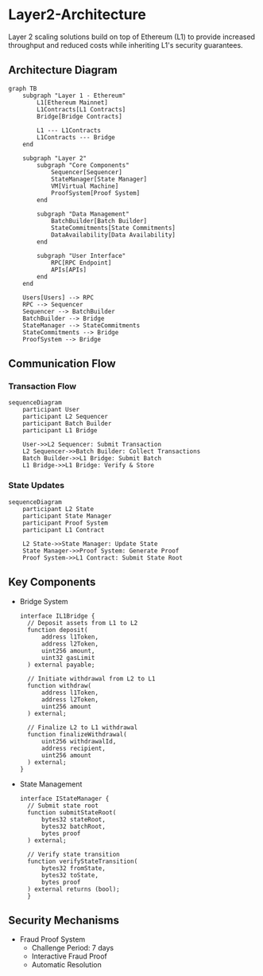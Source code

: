 # Layer2-Architecture
Layer 2 scaling solutions build on top of Ethereum (L1) to provide increased throughput and reduced costs while inheriting L1's security guarantees.



## Architecture Diagram
```mermaid
graph TB
    subgraph "Layer 1 - Ethereum"
        L1[Ethereum Mainnet]
        L1Contracts[L1 Contracts]
        Bridge[Bridge Contracts]
        
        L1 --- L1Contracts
        L1Contracts --- Bridge
    end

    subgraph "Layer 2"
        subgraph "Core Components"
            Sequencer[Sequencer]
            StateManager[State Manager]
            VM[Virtual Machine]
            ProofSystem[Proof System]
        end
        
        subgraph "Data Management"
            BatchBuilder[Batch Builder]
            StateCommitments[State Commitments]
            DataAvailability[Data Availability]
        end
        
        subgraph "User Interface"
            RPC[RPC Endpoint]
            APIs[APIs]
        end
    end
    
    Users[Users] --> RPC
    RPC --> Sequencer
    Sequencer --> BatchBuilder
    BatchBuilder --> Bridge
    StateManager --> StateCommitments
    StateCommitments --> Bridge
    ProofSystem --> Bridge
```


## Communication Flow
### Transaction Flow
```mermaid
sequenceDiagram
    participant User
    participant L2 Sequencer
    participant Batch Builder
    participant L1 Bridge
    
    User->>L2 Sequencer: Submit Transaction
    L2 Sequencer->>Batch Builder: Collect Transactions
    Batch Builder->>L1 Bridge: Submit Batch
    L1 Bridge->>L1 Bridge: Verify & Store
```
### State Updates
```mermaid
sequenceDiagram
    participant L2 State
    participant State Manager
    participant Proof System
    participant L1 Contract
    
    L2 State->>State Manager: Update State
    State Manager->>Proof System: Generate Proof
    Proof System->>L1 Contract: Submit State Root
```

## Key Components
- Bridge System
  ```solidity
  interface IL1Bridge {
    // Deposit assets from L1 to L2
    function deposit(
        address l1Token,
        address l2Token,
        uint256 amount,
        uint32 gasLimit
    ) external payable;
    
    // Initiate withdrawal from L2 to L1
    function withdraw(
        address l1Token,
        address l2Token,
        uint256 amount
    ) external;
    
    // Finalize L2 to L1 withdrawal
    function finalizeWithdrawal(
        uint256 withdrawalId,
        address recipient,
        uint256 amount
    ) external;
  }
  ```
- State Management
  ```solidity
  interface IStateManager {
    // Submit state root
    function submitStateRoot(
        bytes32 stateRoot,
        bytes32 batchRoot,
        bytes proof
    ) external;
    
    // Verify state transition
    function verifyStateTransition(
        bytes32 fromState,
        bytes32 toState,
        bytes proof
    ) external returns (bool);
    }
  ```
## Security Mechanisms
- Fraud Proof System
  - Challenge Period: 7 days
  - Interactive Fraud Proof
  - Automatic Resolution
